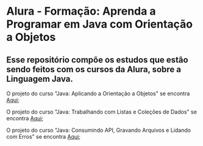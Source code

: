 # Alura - Formação: Aprenda a Programar em Java com Orientação a Objetos
## Esse repositório compõe os estudos que estão sendo feitos com os cursos da Alura, sobre a Linguagem Java.

O projeto do curso "Java: Aplicando a Orientação a Objetos" se encontra [Aqui](https://github.com/matheus-vsm/AluraScreenMatchJavaCourse/tree/Java---Aplicando-a-Orienta%C3%A7%C3%A3o-a-Objetos);

O projeto do curso "Java: Trabalhando com Listas e Coleções de Dados" se encontra [Aqui](https://github.com/matheus-vsm/AluraScreenMatchJavaCourse/tree/Java---Trabalhando-com-Listas-e-Cole%C3%A7%C3%B5es-de-Dados);

O projeto do curso "Java: Consumindo API, Gravando Arquivos e Lidando com Erros" se encontra [Aqui](https://github.com/matheus-vsm/AluraScreenMatchJavaCourse/tree/Java---Trabalhando-com-Listas-e-Cole%C3%A7%C3%B5es-de-Dados);
